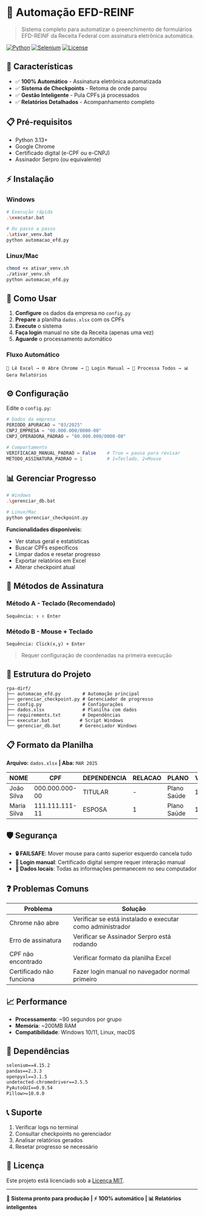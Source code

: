 # 🤖 Automação EFD-REINF

> Sistema completo para automatizar o preenchimento de formulários EFD-REINF da Receita Federal com assinatura eletrônica automática.

[![Python](https://img.shields.io/badge/Python-3.13+-blue.svg)](https://python.org)
[![Selenium](https://img.shields.io/badge/Selenium-4.15.2-green.svg)](https://selenium.dev)
[![License](https://img.shields.io/badge/License-MIT-yellow.svg)](LICENSE)

## 🚀 Características

- ✅ **100% Automático** - Assinatura eletrônica automatizada
- ✅ **Sistema de Checkpoints** - Retoma de onde parou
- ✅ **Gestão Inteligente** - Pula CPFs já processados
- ✅ **Relatórios Detalhados** - Acompanhamento completo

## 📋 Pré-requisitos

- Python 3.13+
- Google Chrome
- Certificado digital (e-CPF ou e-CNPJ)
- Assinador Serpro (ou equivalente)

## ⚡ Instalação

### Windows
```bash
# Execução rápida
.\executar.bat

# Ou passo a passo
.\ativar_venv.bat
python automacao_efd.py
```

### Linux/Mac
```bash
chmod +x ativar_venv.sh
./ativar_venv.sh
python automacao_efd.py
```

## 🎯 Como Usar

1. **Configure** os dados da empresa no `config.py`
2. **Prepare** a planilha `dados.xlsx` com os CPFs
3. **Execute** o sistema
4. **Faça login** manual no site da Receita (apenas uma vez)
5. **Aguarde** o processamento automático

### Fluxo Automático
```
📂 Lê Excel → 🌐 Abre Chrome → 🔐 Login Manual → 🤖 Processa Todos → 📊 Gera Relatórios
```

## ⚙️ Configuração

Edite o `config.py`:

```python
# Dados da empresa
PERIODO_APURACAO = "03/2025"
CNPJ_EMPRESA = "00.000.000/0000-00"
CNPJ_OPERADORA_PADRAO = "00.000.000/0000-00"

# Comportamento
VERIFICACAO_MANUAL_PADRAO = False    # True = pausa para revisar
METODO_ASSINATURA_PADRAO = 1         # 1=Teclado, 2=Mouse
```

## 📊 Gerenciar Progresso

```bash
# Windows
.\gerenciar_db.bat

# Linux/Mac  
python gerenciar_checkpoint.py
```

**Funcionalidades disponíveis:**
- Ver status geral e estatísticas
- Buscar CPFs específicos
- Limpar dados e resetar progresso
- Exportar relatórios em Excel
- Alterar checkpoint atual

## 🔐 Métodos de Assinatura

### Método A - Teclado (Recomendado)
```
Sequência: ↑ ↑ Enter
```

### Método B - Mouse + Teclado
```
Sequência: Click(x,y) + Enter
```
> Requer configuração de coordenadas na primeira execução

## 📁 Estrutura do Projeto

```
rpa-dirf/
├── automacao_efd.py        # Automação principal
├── gerenciar_checkpoint.py # Gerenciador de progresso  
├── config.py               # Configurações
├── dados.xlsx              # Planilha com dados
├── requirements.txt        # Dependências
├── executar.bat           # Script Windows
└── gerenciar_db.bat       # Gerenciador Windows
```

## 📋 Formato da Planilha

**Arquivo:** `dados.xlsx` **| Aba:** `MAR 2025`

| NOME | CPF | DEPENDENCIA | RELACAO | PLANO | VALOR |
|------|-----|-------------|---------|-------|-------|
| João Silva | 000.000.000-00 | TITULAR | - | Plano Saúde | 150,00 |
| Maria Silva | 111.111.111-11 | ESPOSA | 1 | Plano Saúde | 150,00 |

## 🛡️ Segurança

- **🔒 FAILSAFE**: Mover mouse para canto superior esquerdo cancela tudo
- **👤 Login manual**: Certificado digital sempre requer interação manual
- **💾 Dados locais**: Todas as informações permanecem no seu computador

## ❓ Problemas Comuns

| Problema | Solução |
|----------|---------|
| Chrome não abre | Verificar se está instalado e executar como administrador |
| Erro de assinatura | Verificar se Assinador Serpro está rodando |
| CPF não encontrado | Verificar formato da planilha Excel |
| Certificado não funciona | Fazer login manual no navegador normal primeiro |

## 📈 Performance

- **Processamento**: ~90 segundos por grupo
- **Memória**: ~200MB RAM  
- **Compatibilidade**: Windows 10/11, Linux, macOS

## 🔄 Dependências

```txt
selenium==4.15.2
pandas==2.3.3
openpyxl==3.1.5
undetected-chromedriver==3.5.5
PyAutoGUI==0.9.54
Pillow>=10.0.0
```

## 📞 Suporte

1. Verificar logs no terminal
2. Consultar checkpoints no gerenciador
3. Analisar relatórios gerados
4. Resetar progresso se necessário

## 📄 Licença

Este projeto está licenciado sob a [Licença MIT](LICENSE).

---

**🎯 Sistema pronto para produção | ⚡ 100% automático | 📊 Relatórios inteligentes**